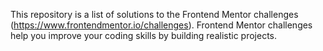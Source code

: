 This repository is a list of solutions to the Frontend Mentor challenges (https://www.frontendmentor.io/challenges). Frontend Mentor challenges help you improve your coding skills by building realistic projects.
